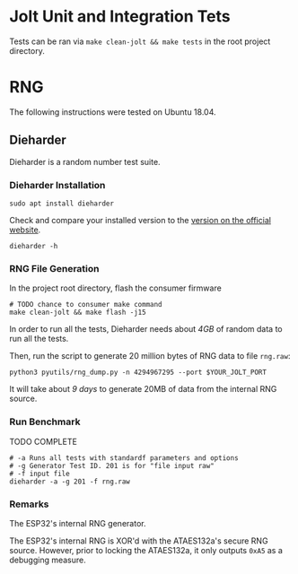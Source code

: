 # Jolt Unit and Integration Tets

Tests can be ran via `make clean-jolt && make tests` in the root project directory.

# RNG

The following instructions were tested on Ubuntu 18.04.

## Dieharder

Dieharder is a random number test suite.

### Dieharder Installation


```
sudo apt install dieharder
```

Check and compare your installed version to the [version on the official website](https://webhome.phy.duke.edu/~rgb/General/dieharder.php).

```
dieharder -h
```

### RNG File Generation
In the project root directory, flash the consumer firmware

```
# TODO chance to consumer make command
make clean-jolt && make flash -j15
```

In order to run all the tests, Dieharder needs about *4GB* of random data to run 
all the tests.

Then, run the script to generate 20 million bytes of RNG data to file `rng.raw`:

```
python3 pyutils/rng_dump.py -n 4294967295 --port $YOUR_JOLT_PORT
```

It will take about *9 days* to generate 20MB of data from the internal RNG 
source.

### Run Benchmark

TODO COMPLETE

```
# -a Runs all tests with standardf parameters and options
# -g Generator Test ID. 201 is for "file input raw"
# -f input file
dieharder -a -g 201 -f rng.raw
```

### Remarks
The ESP32's internal RNG generator.

The ESP32's internal RNG is XOR'd with the ATAES132a's secure RNG source. However,
prior to locking the ATAES132a, it only outputs `0xA5` as a debugging measure.
